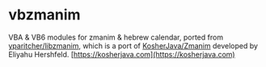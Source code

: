 # vbzmanim
VBA &amp; VB6 modules for zmanim &amp; hebrew calendar, ported from [yparitcher/libzmanim](https://github.com/yparitcher/libzmanim),
which is a port of [KosherJava/Zmanim](https://github.com/KosherJava/zmanim) developed by Eliyahu Hershfeld. [https://kosherjava.com](https://kosherjava.com)
